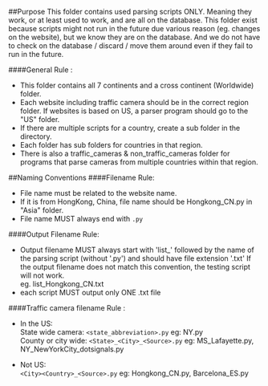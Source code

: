##Purpose
This folder contains used parsing scripts ONLY. Meaning they work, or at least used to work, and are all on the database. This folder exist because scripts might not run in the future due various reason (eg. changes on the website), but we know they are on the database. And we do not have to check on the database / discard / move them around even if they fail to run in the future.

####General Rule : <br>
* This folder contains all 7 continents and a cross continent (Worldwide) folder.<br> 
* Each website including traffic camera should be in the correct region folder. If websites is based on US, a parser program should go to the "US" folder. 
* If there are multiple scripts for a country, create a sub folder in the directory.
* Each folder has sub folders for countries in that region. 
* There is also a traffic_cameras & non_traffic_cameras folder for programs that parse cameras from multiple countries within that region.

##Naming Conventions
####Filename Rule: <br>
* File name must be related to the website name. 
* If it is from HongKong, China, file name should be Hongkong_CN.py in "Asia" folder. 
* File name MUST always end with `.py`
	
####Output Filename Rule:
* Output filename MUST always start with 'list_' followed by the name of the parsing script (without '.py') and should have file extension '.txt' If the output filename does not match this convention, the testing script will not work. <br> eg. list_Hongkong_CN.txt
* each script MUST output only ONE .txt file

####Traffic camera filename Rule :
* In the US:<br>
State wide camera: `<state_abbreviation>.py` eg: NY.py <br>
County or city wide: `<State>_<City>_<Source>.py` eg: MS_Lafayette.py, NY_NewYorkCity_dotsignals.py
	
* Not US: <br>
`<City><Country>_<Source>.py` eg: Hongkong_CN.py, Barcelona_ES.py
